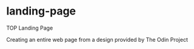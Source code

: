 # landing-page
TOP Landing Page

Creating an entire web page from a design provided by The Odin Project
